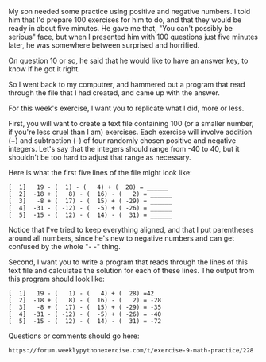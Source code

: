My son needed some practice using positive and negative numbers. I told him that I'd prepare 100 exercises for him to do, and that they would be ready in about five minutes. He gave me that, "You can't possibly be serious" face, but when I presented him with 100 questions just five minutes later, he was somewhere between surprised and horrified.

On question 10 or so, he said that he would like to have an answer key, to know if he got it right.

So I went back to my computrer, and hammered out a program that read through the file that I had created, and came up with the answer.

For this week's exercise, I want you to replicate what I did, more or less.

First, you will want to create a text file containing 100 (or a smaller number, if you're less cruel than I am) exercises.  Each exercise will involve addition (+) and subtraction (-) of four randomly chosen positive and negative integers.  Let's say that the integers should range from -40 to 40, but it shouldn't be too hard to adjust that range as necessary.

Here is what the first five lines of the file might look like:

    [  1]   19 - (  1) - (   4) + (  28) = ______
    [  2]  -18 + (   8) - (  16) - (   2) = ______
    [  3]   -8 + (  17) - (  15) + ( -29) = ______
    [  4]  -31 - ( -12) - (  -5) + ( -26) = ______
    [  5]  -15 - (  12) - (  14) - (  31) = ______

Notice that I've tried to keep everything aligned, and that I put parentheses around all numbers, since he's new to negative numbers and can get confused by the whole "- -" thing.


Second, I want you to write a program that reads through the lines of this text file and calculates the solution for each of these lines.  The output from this program should look like:

    [  1]   19 - (   1) - (   4) + (  28) =42
    [  2]  -18 + (   8) - (  16) - (   2) = -28
    [  3]   -8 + (  17) - (  15) + ( -29) = -35
    [  4]  -31 - ( -12) - (  -5) + ( -26) = -40
    [  5]  -15 - (  12) - (  14) - (  31) = -72

Questions or comments should go here:

    https://forum.weeklypythonexercise.com/t/exercise-9-math-practice/228
